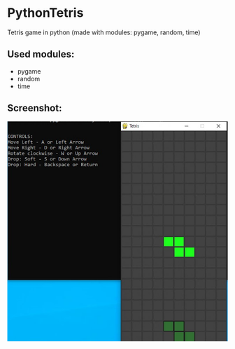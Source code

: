 # PythonTetris
Tetris game in python (made with modules: pygame, random, time)

## Used modules:
- pygame
- random
- time

## Screenshot:
![Game screenshot](https://github.com/KiTant/PythonTetris/blob/main/ScreenshotOfGame.jpg)

